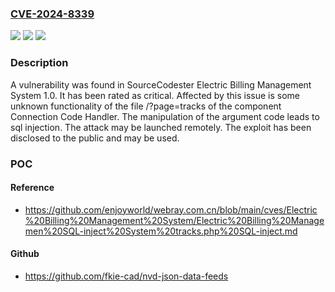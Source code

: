 ### [CVE-2024-8339](https://cve.mitre.org/cgi-bin/cvename.cgi?name=CVE-2024-8339)
![](https://img.shields.io/static/v1?label=Product&message=Electric%20Billing%20Management%20System&color=blue)
![](https://img.shields.io/static/v1?label=Version&message=%3D%201.0%20&color=brighgreen)
![](https://img.shields.io/static/v1?label=Vulnerability&message=CWE-89%20SQL%20Injection&color=brighgreen)

### Description

A vulnerability was found in SourceCodester Electric Billing Management System 1.0. It has been rated as critical. Affected by this issue is some unknown functionality of the file /?page=tracks of the component Connection Code Handler. The manipulation of the argument code leads to sql injection. The attack may be launched remotely. The exploit has been disclosed to the public and may be used.

### POC

#### Reference
- https://github.com/enjoyworld/webray.com.cn/blob/main/cves/Electric%20Billing%20Management%20System/Electric%20Billing%20Managemen%20SQL-inject%20System%20tracks.php%20SQL-inject.md

#### Github
- https://github.com/fkie-cad/nvd-json-data-feeds

